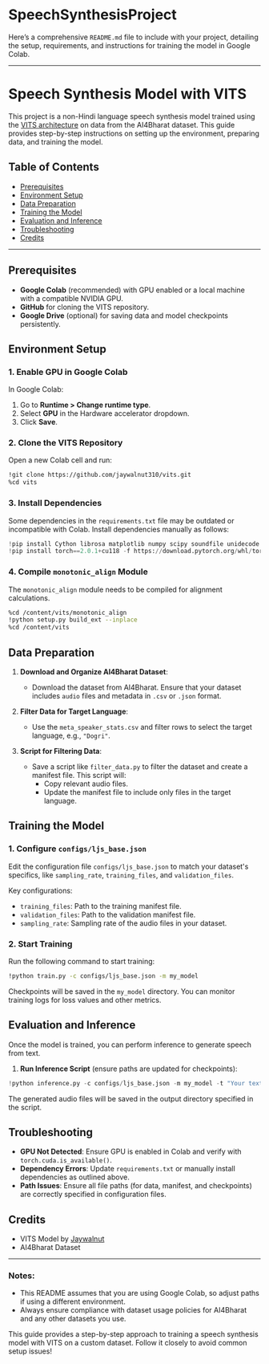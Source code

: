 # SpeechSynthesisProject

Here’s a comprehensive `README.md` file to include with your project, detailing the setup, requirements, and instructions for training the model in Google Colab.

---

# Speech Synthesis Model with VITS

This project is a non-Hindi language speech synthesis model trained using the [VITS architecture](https://github.com/jaywalnut310/vits) on data from the AI4Bharat dataset. This guide provides step-by-step instructions on setting up the environment, preparing data, and training the model.

## Table of Contents

- [Prerequisites](#prerequisites)
- [Environment Setup](#environment-setup)
- [Data Preparation](#data-preparation)
- [Training the Model](#training-the-model)
- [Evaluation and Inference](#evaluation-and-inference)
- [Troubleshooting](#troubleshooting)
- [Credits](#credits)

---

## Prerequisites

- **Google Colab** (recommended) with GPU enabled or a local machine with a compatible NVIDIA GPU.
- **GitHub** for cloning the VITS repository.
- **Google Drive** (optional) for saving data and model checkpoints persistently.

## Environment Setup

### 1. Enable GPU in Google Colab

In Google Colab:
1. Go to **Runtime > Change runtime type**.
2. Select **GPU** in the Hardware accelerator dropdown.
3. Click **Save**.

### 2. Clone the VITS Repository

Open a new Colab cell and run:

```bash
!git clone https://github.com/jaywalnut310/vits.git
%cd vits
```

### 3. Install Dependencies

Some dependencies in the `requirements.txt` file may be outdated or incompatible with Colab. Install dependencies manually as follows:

```python
!pip install Cython librosa matplotlib numpy scipy soundfile unidecode phonemizer
!pip install torch==2.0.1+cu118 -f https://download.pytorch.org/whl/torch_stable.html
```

### 4. Compile `monotonic_align` Module

The `monotonic_align` module needs to be compiled for alignment calculations.

```bash
%cd /content/vits/monotonic_align
!python setup.py build_ext --inplace
%cd /content/vits
```

## Data Preparation

1. **Download and Organize AI4Bharat Dataset**: 
   - Download the dataset from AI4Bharat. Ensure that your dataset includes `audio` files and metadata in `.csv` or `.json` format.

2. **Filter Data for Target Language**:
   - Use the `meta_speaker_stats.csv` and filter rows to select the target language, e.g., `"Dogri"`.
   
3. **Script for Filtering Data**:
   - Save a script like `filter_data.py` to filter the dataset and create a manifest file. This script will:
     - Copy relevant audio files.
     - Update the manifest file to include only files in the target language.

## Training the Model

### 1. Configure `configs/ljs_base.json`

Edit the configuration file `configs/ljs_base.json` to match your dataset's specifics, like `sampling_rate`, `training_files`, and `validation_files`. 

Key configurations:
- `training_files`: Path to the training manifest file.
- `validation_files`: Path to the validation manifest file.
- `sampling_rate`: Sampling rate of the audio files in your dataset.
  
### 2. Start Training

Run the following command to start training:

```bash
!python train.py -c configs/ljs_base.json -m my_model
```

Checkpoints will be saved in the `my_model` directory. You can monitor training logs for loss values and other metrics.

## Evaluation and Inference

Once the model is trained, you can perform inference to generate speech from text.

1. **Run Inference Script** (ensure paths are updated for checkpoints):

```python
!python inference.py -c configs/ljs_base.json -m my_model -t "Your text here"
```

The generated audio files will be saved in the output directory specified in the script.

## Troubleshooting

- **GPU Not Detected**: Ensure GPU is enabled in Colab and verify with `torch.cuda.is_available()`.
- **Dependency Errors**: Update `requirements.txt` or manually install dependencies as outlined above.
- **Path Issues**: Ensure all file paths (for data, manifest, and checkpoints) are correctly specified in configuration files.

## Credits

- VITS Model by [Jaywalnut](https://github.com/jaywalnut310/vits)
- AI4Bharat Dataset

---

### Notes:
- This README assumes that you are using Google Colab, so adjust paths if using a different environment.
- Always ensure compliance with dataset usage policies for AI4Bharat and any other datasets you use.

This guide provides a step-by-step approach to training a speech synthesis model with VITS on a custom dataset. Follow it closely to avoid common setup issues!
